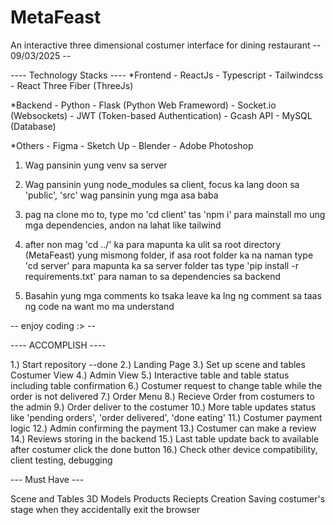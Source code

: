 # MetaFeast

An interactive three dimensional costumer interface for dining restaurant
-- 09/03/2025 --

---- Technology Stacks ----
\*Frontend - ReactJs - Typescript - Tailwindcss - React Three Fiber (ThreeJs)

\*Backend - Python - Flask (Python Web Frameword) - Socket.io (Websockets) - JWT (Token-based Authentication) - Gcash API - MySQL (Database)

\*Others - Figma - Sketch Up - Blender - Adobe Photoshop

1. Wag pansinin yung venv sa server

2. Wag pansinin yung node_modules sa client,
   focus ka lang doon sa 'public', 'src' wag pansinin yung mga asa baba

3. pag na clone mo to, type mo 'cd client' tas 'npm i' para mainstall
   mo ung mga dependencies, andon na lahat like tailwind

4. after non mag 'cd ../' ka para mapunta ka ulit sa root directory
   (MetaFeast) yung mismong folder, if asa root folder ka na naman
   type 'cd server' para mapunta ka sa server folder tas type
   'pip install -r requirements.txt' para naman to sa dependencies sa backend

5. Basahin yung mga comments ko tsaka leave ka lng ng comment sa taas ng code na want mo ma understand

-- enjoy coding :> --

---- ACCOMPLISH ----

1.) Start repository --done
2.) Landing Page
3.) Set up scene and tables Costumer View
4.) Admin View
5.) Interactive table and table status including table confirmation
6.) Costumer request to change table while the order is not delivered
7.) Order Menu
8.) Recieve Order from costumers to the admin
9.) Order deliver to the costumer
10.) More table updates status like 'pending orders', 'order delivered', 'done eating'
11.) Costumer payment logic
12.) Admin confirming the payment
13.) Costumer can make a review
14.) Reviews storing in the backend
15.) Last table update back to available after costumer click the done button
16.) Check other device compatibility, client testing, debugging

--- Must Have ---

Scene and Tables 3D Models
Products
Reciepts Creation
Saving costumer's stage when they accidentally exit the browser
